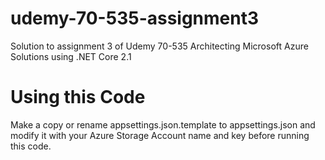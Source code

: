# udemy-70-535-assignment3
Solution to assignment 3 of Udemy 70-535 Architecting Microsoft Azure Solutions using .NET Core 2.1

# Using this Code
Make a copy or rename appsettings.json.template to appsettings.json and modify it with your Azure Storage Account name and key before running this code.
